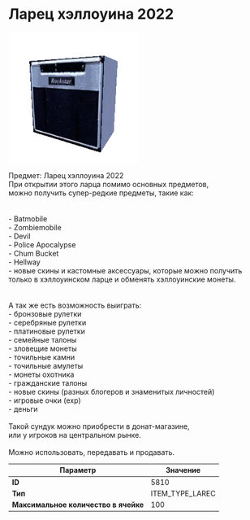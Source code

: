 # Ларец хэллоуина 2022

![Item Image](../img/5810.webp?raw=true)

Предмет: Ларец хэллоуина 2022<br>При открытии этого ларца помимо основных предметов,<br>можно получить супер-редкие предметы, такие как:<br><br><br>- Batmobile<br>- Zombiemobile<br>- Devil<br>- Police Apocalypse<br>- Chum Bucket<br>- Hellway<br>- новые скины и кастомные аксессуары, которые можно получить<br>только в хэллоуинском ларце и обменять хэллоуинские монеты.<br><br><br>А так же есть возможность выиграть:<br>- бронзовые рулетки<br>- серебряные рулетки<br>- платиновые рулетки<br>- семейные талоны<br>- зловещие монеты<br>- точильные камни<br>- точильные амулеты<br>- монеты охотника<br>- гражданские талоны<br>- новые скины (разных блогеров и знаменитых личностей)<br>- игровые очки (exp)<br>- деньги<br><br>Такой сундук можно приобрести в донат-магазине,<br>или у игроков на центральном рынке.<br><br>Можно использовать, передавать и продавать.


| Параметр | Значение |
|----------|----------|
| **ID** | 5810 |
| **Тип** | ITEM_TYPE_LAREC |
| **Максимальное количество в ячейке** | 100 |

